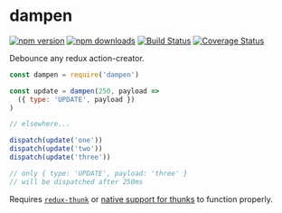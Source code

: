 # dampen
[![npm version](https://img.shields.io/npm/v/dampen.svg)](https://www.npmjs.com/package/dampen)
[![npm downloads](https://img.shields.io/npm/dm/dampen.svg)](https://www.npmjs.com/package/dampen)
[![Build Status](https://travis-ci.org/articulate/dampen.svg?branch=master)](https://travis-ci.org/articulate/dampen)
[![Coverage Status](https://coveralls.io/repos/github/articulate/dampen/badge.svg?branch=master)](https://coveralls.io/github/articulate/dampen?branch=master)

Debounce any redux action-creator.

```js
const dampen = require('dampen')

const update = dampen(250, payload =>
  ({ type: 'UPDATE', payload })
)

// elsewhere...

dispatch(update('one'))
dispatch(update('two'))
dispatch(update('three'))

// only { type: 'UPDATE', payload: 'three' }
// will be dispatched after 250ms
```

Requires [`redux-thunk`](https://github.com/reduxjs/redux-thunk) or [native support for thunks](https://github.com/flintinatux/puddles) to function properly.
